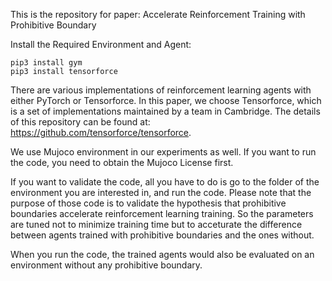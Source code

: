 This is the repository for paper:
Accelerate Reinforcement Training with Prohibitive Boundary

Install the Required Environment and Agent:
```
pip3 install gym
pip3 install tensorforce
```

There are various implementations of reinforcement learning agents with either PyTorch or Tensorforce. In this paper, we choose Tensorforce, which is a set of implementations maintained by a team in Cambridge. The details of this repository can be found at: https://github.com/tensorforce/tensorforce. 

We use Mujoco environment in our experiments as well. If you want to run the code, you need to obtain the Mujoco License first. 

If you want to validate the code, all you have to do is go to the folder of the environment you are interested in, and run the code. Please note that the purpose of those code is to validate the hypothesis that prohibitive boundaries accelerate reinforcement learning training. So the parameters are tuned not to minimize training time but to acceturate the difference between agents trained with prohibitive boundaries and the ones without.

When you run the code, the trained agents would also be evaluated on an environment without any prohibitive boundary.
